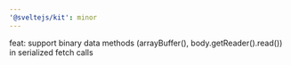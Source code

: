 ```yaml
---
'@sveltejs/kit': minor
---
```


feat: support binary data methods (arrayBuffer(), body.getReader().read()) in serialized fetch calls
